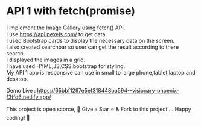 # API 1 with fetch(promise)

I implement the Image Gallery using fetch() API.\
I use https://api.pexels.com/ to get data.\
I used Bootstrap cards to display the necessary data on the screen.\
I also created searchbar so user can get the result according to there search.\
I displayed the images in a grid.\
I have used HYML,JS,CSS,bootstrap for styling.\
My API 1 app is responsive can use in small to large phone,tablet,laptop and desktop.

Demo Live : https://65bbf1297e5ef318448ba594--visionary-phoenix-f3ffd6.netlify.app/

This project is open scorce, 🚀 Give a Star ⭐️ & Fork to this project ... Happy coding! 🤩

